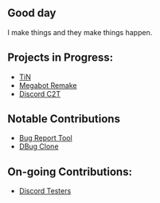 ## Good day
I make things and they make things happen.
<!-- ![](https://komarev.com/ghpvc/?username=Forgi4G&label=people+who%27ve+seen+this&color=0ffcd1)   -->
   
<!-- Some language frequency to make my profile look less boring.   
<a href="https://github.com/Forgi4G/">
  <img align="center" src="https://github-readme-stats.vercel.app/api/top-langs/?username=Forgi4G&theme=tokyonight" alt="Lang Frequency"/>
</a>
-->

## Projects in Progress:
- [TiN](https://github.com/Forgi4G/TiN)  
- [Megabot Remake](https://github.com/Forgi4G/Megabot-Remake)
- [Discord C2T](https://github.com/Forgi4G/Discord-C2T)
## Notable Contributions
- [Bug Report Tool](https://github.com/TestersQTs/bug-report-tool)
- [DBug Clone](https://github.com/y3ll0wlife/DBug-clone)  
## On-going Contributions:  
- [Discord Testers](https://github.com/y3ll0wlife/Discord-Testers)
